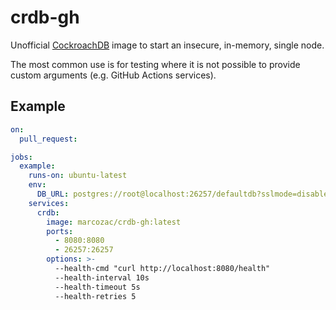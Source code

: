 # crdb-gh

Unofficial [CockroachDB](https://www.cockroachlabs.com/) image to start an insecure, in-memory, single node.

The most common use is for testing where it is not possible to provide custom arguments (e.g. GitHub Actions services).

## Example

```yaml
on:
  pull_request:

jobs:
  example:
    runs-on: ubuntu-latest
    env:
      DB_URL: postgres://root@localhost:26257/defaultdb?sslmode=disable
    services:
      crdb:
        image: marcozac/crdb-gh:latest
        ports:
          - 8080:8080
          - 26257:26257
        options: >-
          --health-cmd "curl http://localhost:8080/health"
          --health-interval 10s
          --health-timeout 5s
          --health-retries 5
```
